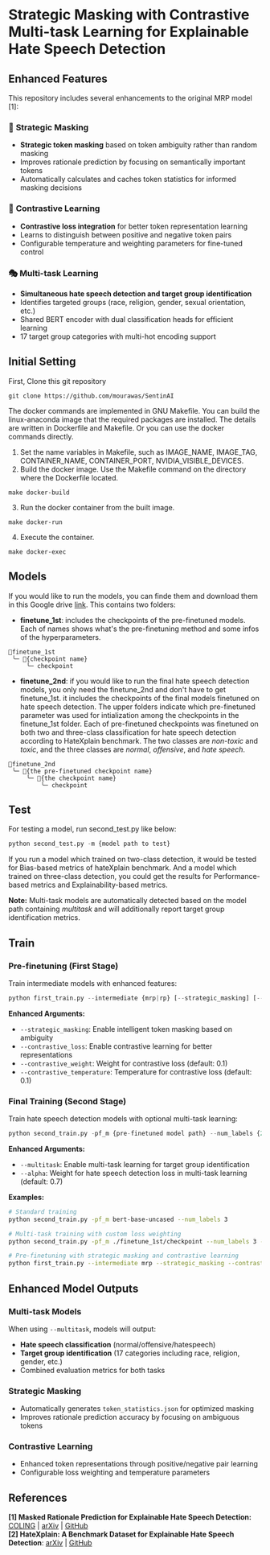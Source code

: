 # Strategic Masking with Contrastive Multi-task Learning for Explainable Hate Speech Detection

## Enhanced Features

This repository includes several enhancements to the original MRP model [1]:

### 🎯 **Strategic Masking**
- **Strategic token masking** based on token ambiguity rather than random masking
- Improves rationale prediction by focusing on semantically important tokens
- Automatically calculates and caches token statistics for informed masking decisions

### 🔗 **Contrastive Learning**
- **Contrastive loss integration** for better token representation learning
- Learns to distinguish between positive and negative token pairs
- Configurable temperature and weighting parameters for fine-tuned control

### 🎭 **Multi-task Learning**
- **Simultaneous hate speech detection and target group identification**
- Identifies targeted groups (race, religion, gender, sexual orientation, etc.)
- Shared BERT encoder with dual classification heads for efficient learning
- 17 target group categories with multi-hot encoding support

## Initial Setting
First, Clone this git repository
```
git clone https://github.com/mourawas/SentinAI
```
The docker commands are implemented in GNU Makefile. You can build the linux-anaconda image that the required packages are installed. The details are written in Dockerfile and Makefile. Or you can use the docker commands directly. 
1. Set the name variables in Makefile, such as IMAGE_NAME, IMAGE_TAG, CONTAINER_NAME, CONTAINER_PORT, NVIDIA_VISIBLE_DEVICES.
2. Build the docker image. Use the Makefile command on the directory where the Dockerfile located.
```
make docker-build
```
3. Run the docker container from the built image.
```
make docker-run
```
4. Execute the container.
```
make docker-exec
```

## Models
If you would like to run the models, you can finde them and download them in this Google drive [link](https://drive.google.com/drive/u/1/folders/1vAkw4C90RV8_fSjDZRCvOLHtRD4-zHtj). This contains two folders:
- **finetune_1st**: includes the checkpoints of the pre-finetuned models. Each of names shows what's the pre-finetuning method and some infos of the hyperparameters.
```
📁finetune_1st
 ╰─ 📁{checkpoint name}
     ╰─ checkpoint
```
- **finetune_2nd**: if you would like to run the final hate speech detection models, you only need the finetune_2nd and don't have to get finetune_1st. it includes the checkpoints of the final models finetuned on hate speech detection. The upper folders indicate which pre-finetuned parameter was used for intialization among the checkpoints in the finetune_1st folder. Each of pre-finetuned checkpoints was finetuned on both two and three-class classification for hate speech detection according to HateXplain benchmark. The two classes are *non-toxic* and *toxic*, and the three classes are *normal*, *offensive*, and *hate speech*.
```
📁finetune_2nd
 ╰─ 📁{the pre-finetuned checkpoint name}
     ╰─ 📁{the checkpoint name}
         ╰─ checkpoint 
```

## Test
For testing a model, run second_test.py like below:
```python
python second_test.py -m {model path to test}
```

If you run a model which trained on two-class detection, it would be tested for Bias-based metrics of hateXplain benchmark. And a model which trained on three-class detection, you could get the results for Performance-based metrics and Explainability-based metrics.

**Note:** Multi-task models are automatically detected based on the model path containing *multitask* and will additionally report target group identification metrics.

## Train

### Pre-finetuning (First Stage)
Train intermediate models with enhanced features:
```python
python first_train.py --intermediate {mrp|rp} [--strategic_masking] [--contrastive_loss] [additional options]
```
**Enhanced Arguments:**
- `--strategic_masking`: Enable intelligent token masking based on ambiguity
- `--contrastive_loss`: Enable contrastive learning for better representations
- `--contrastive_weight`: Weight for contrastive loss (default: 0.1)
- `--contrastive_temperature`: Temperature for contrastive loss (default: 0.1)

### Final Training (Second Stage)
Train hate speech detection models with optional multi-task learning:
```python
python second_train.py -pf_m {pre-finetuned model path} --num_labels {2|3} [--multitask] [additional options]
```
**Enhanced Arguments:**
- `--multitask`: Enable multi-task learning for target group identification
- `--alpha`: Weight for hate speech detection loss in multi-task learning (default: 0.7)

**Examples:**
```bash
# Standard training
python second_train.py -pf_m bert-base-uncased --num_labels 3

# Multi-task training with custom loss weighting
python second_train.py -pf_m ./finetune_1st/checkpoint --num_labels 3 --multitask --alpha 0.8

# Pre-finetuning with strategic masking and contrastive learning
python first_train.py --intermediate mrp --strategic_masking --contrastive_loss --contrastive_weight 0.15
```

## Enhanced Model Outputs

### Multi-task Models
When using `--multitask`, models will output:
- **Hate speech classification** (normal/offensive/hatespeech)
- **Target group identification** (17 categories including race, religion, gender, etc.)
- Combined evaluation metrics for both tasks

### Strategic Masking
- Automatically generates `token_statistics.json` for optimized masking
- Improves rationale prediction accuracy by focusing on ambiguous tokens

### Contrastive Learning
- Enhanced token representations through positive/negative pair learning
- Configurable loss weighting and temperature parameters

## References
**[1] Masked Rationale Prediction for Explainable Hate Speech Detection:** [COLING](https://aclanthology.org/2022.coling-1.577/)  |  [arXiv](https://arxiv.org/abs/2211.00243) | [GitHub](https://github.com/alatteaday/mrp_hate-speech-detection)   
**[2] HateXplain: A Benchmark Dataset for Explainable Hate Speech Detection**: [arXiv](https://arxiv.org/abs/2012.10289) | [GitHub](https://github.com/hate-alert/HateXplain)
 
